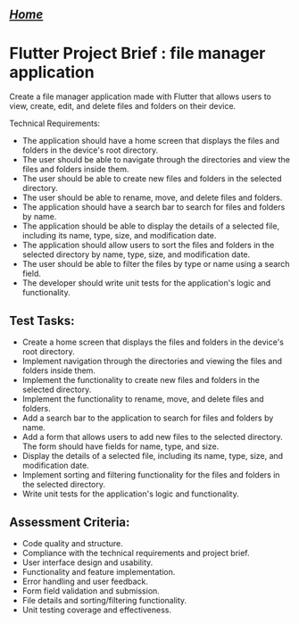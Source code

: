 ##  <u> *[Home](README.md)* </u>

# Flutter Project Brief : file manager application

Create a file manager application made with Flutter that allows users to view, create, edit, and delete files and folders on their device.

Technical Requirements:

* The application should have a home screen that displays the files and folders in the device's root directory.
* The user should be able to navigate through the directories and view the files and folders inside them.
* The user should be able to create new files and folders in the selected directory.
* The user should be able to rename, move, and delete files and folders.
* The application should have a search bar to search for files and folders by name.
* The application should be able to display the details of a selected file, including its name, type, size, and modification date.
* The application should allow users to sort the files and folders in the selected directory by name, type, size, and modification date.
* The user should be able to filter the files by type or name using a search field.
* The developer should write unit tests for the application's logic and functionality.

## Test Tasks:

* Create a home screen that displays the files and folders in the device's root directory.
* Implement navigation through the directories and viewing the files and folders inside them.
* Implement the functionality to create new files and folders in the selected directory.
* Implement the functionality to rename, move, and delete files and folders.
* Add a search bar to the application to search for files and folders by name.
* Add a form that allows users to add new files to the selected directory. The form should have fields for name, type, and size.
* Display the details of a selected file, including its name, type, size, and modification date.
* Implement sorting and filtering functionality for the files and folders in the selected directory.
* Write unit tests for the application's logic and functionality.

## Assessment Criteria:

* Code quality and structure.
* Compliance with the technical requirements and project brief.
* User interface design and usability.
* Functionality and feature implementation.
* Error handling and user feedback.
* Form field validation and submission.
* File details and sorting/filtering functionality.
* Unit testing coverage and effectiveness.